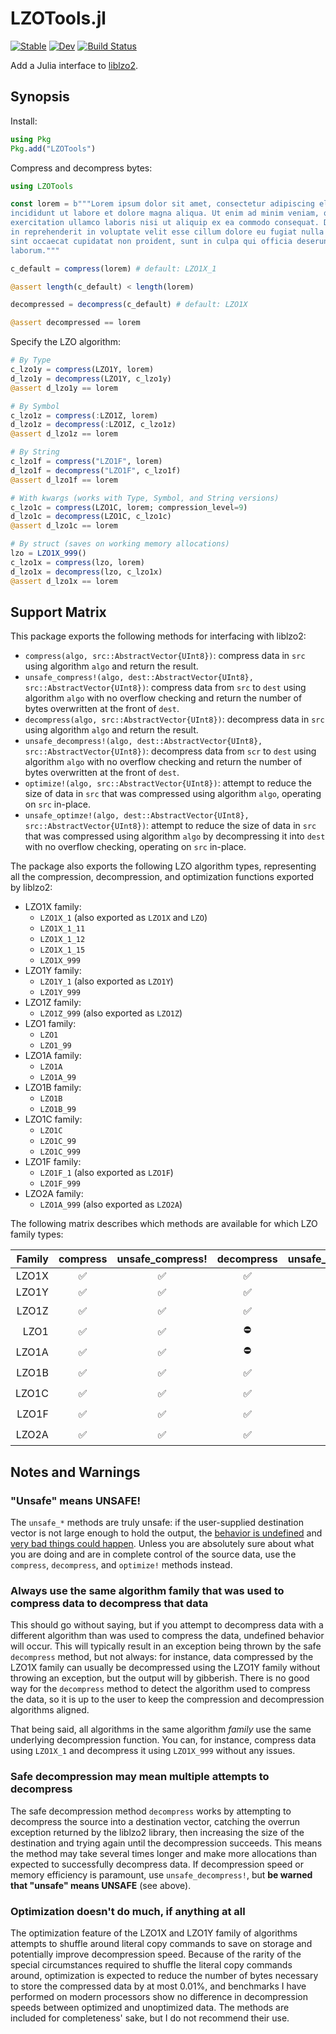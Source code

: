 # LZOTools.jl

[![Stable](https://img.shields.io/badge/docs-stable-blue.svg)](https://reallyasi9.github.io/LZOTools.jl/stable/)
[![Dev](https://img.shields.io/badge/docs-dev-blue.svg)](https://reallyasi9.github.io/LZOTools.jl/dev/)
[![Build Status](https://github.com/reallyasi9/LZOTools.jl/actions/workflows/CI.yml/badge.svg?branch=main)](https://github.com/reallyasi9/LZOTools.jl/actions/workflows/CI.yml?query=branch%3Amain)

Add a Julia interface to [liblzo2](https://www.oberhumer.com/opensource/lzo/).

## Synopsis

Install:

```julia
using Pkg
Pkg.add("LZOTools")
```

Compress and decompress bytes:

```julia
using LZOTools

const lorem = b"""Lorem ipsum dolor sit amet, consectetur adipiscing elit, sed do eiusmod tempor
incididunt ut labore et dolore magna aliqua. Ut enim ad minim veniam, quis nostrud
exercitation ullamco laboris nisi ut aliquip ex ea commodo consequat. Duis aute irure dolor
in reprehenderit in voluptate velit esse cillum dolore eu fugiat nulla pariatur. Excepteur
sint occaecat cupidatat non proident, sunt in culpa qui officia deserunt mollit anim id est
laborum."""

c_default = compress(lorem) # default: LZO1X_1

@assert length(c_default) < length(lorem)

decompressed = decompress(c_default) # default: LZO1X

@assert decompressed == lorem
```

Specify the LZO algorithm:

```julia
# By Type
c_lzo1y = compress(LZO1Y, lorem)
d_lzo1y = decompress(LZO1Y, c_lzo1y)
@assert d_lzo1y == lorem

# By Symbol
c_lzo1z = compress(:LZO1Z, lorem)
d_lzo1z = decompress(:LZO1Z, c_lzo1z)
@assert d_lzo1z == lorem

# By String
c_lzo1f = compress("LZO1F", lorem)
d_lzo1f = decompress("LZO1F", c_lzo1f)
@assert d_lzo1f == lorem

# With kwargs (works with Type, Symbol, and String versions)
c_lzo1c = compress(LZO1C, lorem; compression_level=9)
d_lzo1c = decompress(LZO1C, c_lzo1c)
@assert d_lzo1c == lorem

# By struct (saves on working memory allocations)
lzo = LZO1X_999()
c_lzo1x = compress(lzo, lorem)
d_lzo1x = decompress(lzo, c_lzo1x)
@assert d_lzo1x == lorem
```

## Support Matrix

This package exports the following methods for interfacing with liblzo2:

- `compress(algo, src::AbstractVector{UInt8})`: compress data in `src` using algorithm `algo` and return the result.
- `unsafe_compress!(algo, dest::AbstractVector{UInt8}, src::AbstractVector{UInt8})`: compress data from `src` to `dest` using algorithm `algo` with no overflow checking and return the number of bytes overwritten at the front of `dest`.
- `decompress(algo, src::AbstractVector{UInt8})`: decompress data in `src` using algorithm `algo` and return the result.
- `unsafe_decompress!(algo, dest::AbstractVector{UInt8}, src::AbstractVector{UInt8})`: decompress data from `scr` to `dest` using algorithm `algo` with no overflow checking and return the number of bytes overwritten at the front of `dest`.
- `optimize!(algo, src::AbstractVector{UInt8})`: attempt to reduce the size of data in `src` that was compressed using algorithm `algo`, operating on `src` in-place.
- `unsafe_optimze!(algo, dest::AbstractVector{UInt8}, src::AbstractVector{UInt8})`: attempt to reduce the size of data in `src` that was compressed using algorithm `algo` by decompressing it into `dest` with no overflow checking, operating on `src` in-place.

The package also exports the following LZO algorithm types, representing all the compression, decompression, and optimization functions exported by liblzo2:

- LZO1X family:
  - `LZO1X_1` (also exported as `LZO1X` and `LZO`)
  - `LZO1X_1_11`
  - `LZO1X_1_12`
  - `LZO1X_1_15`
  - `LZO1X_999`
- LZO1Y family:
  - `LZO1Y_1` (also exported as `LZO1Y`)
  - `LZO1Y_999`
- LZO1Z family:
  - `LZO1Z_999` (also exported as `LZO1Z`)
- LZO1 family:
  - `LZO1`
  - `LZO1_99`
- LZO1A family:
  - `LZO1A`
  - `LZO1A_99`
- LZO1B family:
  - `LZO1B`
  - `LZO1B_99`
- LZO1C family:
  - `LZO1C`
  - `LZO1C_99`
  - `LZO1C_999`
- LZO1F family:
  - `LZO1F_1` (also exported as `LZO1F`)
  - `LZO1F_999`
- LZO2A family:
  - `LZO1A_999` (also exported as `LZO2A`)

The following matrix describes which methods are available for which LZO family types:

| Family | compress | unsafe_compress! | decompress | unsafe_decompress! | optimize! | unsafe_optimize! |
|-------:|:--------:|:----------------:|:----------:|:------------------:|:---------:|:----------------:|
| LZO1X | ✅ | ✅ | ✅ | ✅ | ✅ | ✅ |
| LZO1Y | ✅ | ✅ | ✅ | ✅ | ✅ | ✅ |
| LZO1Z | ✅ | ✅ | ✅ | ✅ | ⛔ | ⛔ |
| LZO1 | ✅ | ✅ | ⛔ | ✅ | ⛔ | ⛔ |
| LZO1A | ✅ | ✅ | ⛔ | ✅ | ⛔ | ⛔ |
| LZO1B | ✅ | ✅ | ✅ | ✅ | ⛔ | ⛔ |
| LZO1C | ✅ | ✅ | ✅ | ✅ | ⛔ | ⛔ |
| LZO1F | ✅ | ✅ | ✅ | ✅ | ⛔ | ⛔ |
| LZO2A | ✅ | ✅ | ✅ | ✅ | ⛔ | ⛔ |

## Notes and Warnings

### "Unsafe" means UNSAFE!
The `unsafe_*` methods are truly unsafe: if the user-supplied destination vector is not large enough to hold the output, the [behavior is undefined](https://en.cppreference.com/w/c/language/behavior) and [very bad things could happen](https://devblogs.microsoft.com/oldnewthing/20140627-00/?p=633). Unless you are absolutely sure about what you are doing and are in complete control of the source data, use the `compress`, `decompress`, and `optimize!` methods instead.

### Always use the same algorithm family that was used to compress data to decompress that data
This should go without saying, but if you attempt to decompress data with a different algorithm than was used to compress the data, undefined behavior will occur. This will typically result in an exception being thrown by the safe `decompress` method, but not always: for instance, data compressed by the LZO1X family can usually be decompressed using the LZO1Y family without throwing an exception, but the output will by gibberish. There is no good way for the `decompress` method to detect the algorithm used to compress the data, so it is up to the user to keep the compression and decompression algorithms aligned.

That being said, all algorithms in the same algorithm _family_ use the same underlying decompression function. You can, for instance, compress data using `LZO1X_1` and decompress it using `LZO1X_999` without any issues.

### Safe decompression may mean multiple attempts to decompress
The safe decompression method `decompress` works by attempting to decompress the source into a destination vector, catching the overrun exception returned by the liblzo2 library, then increasing the size of the destination and trying again until the decompression succeeds. This means the method may take several times longer and make more allocations than expected to successfully decompress data. If decompression speed or memory efficiency is paramount, use `unsafe_decompress!`, but **be warned that "unsafe" means UNSAFE** (see above).

### Optimization doesn't do much, if anything at all
The optimization feature of the LZO1X and LZO1Y family of algorithms attempts to shuffle around literal copy commands to save on storage and potentially improve decompression speed. Because of the rarity of the special circumstances required to shuffle the literal copy commands around, optimization is expected to reduce the number of bytes necessary to store the compressed data by at most 0.01%, and benchmarks I have performed on modern processors show no difference in decompression speeds between optimized and unoptimized data. The methods are included for completeness' sake, but I do not recommend their use.